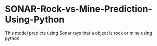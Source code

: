 # SONAR-Rock-vs-Mine-Prediction-Using-Python
This model predicts using Sonar rays that a object is rock or mine using python.
